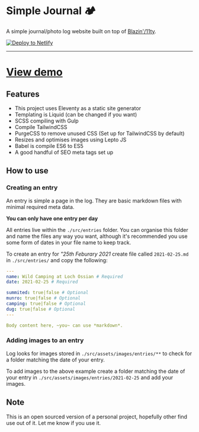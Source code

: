 # Simple Journal 🏕️

A simple journal/photo log website built on top of [Blazin'/11ty](https://github.com/chrisssycollins/blazin-eleventy-boilerplate). 

[![Deploy to Netlify](https://www.netlify.com/img/deploy/button.svg)](https://app.netlify.com/start/deploy?repository=https://github.com/chrisssycollins/simple-journal)

---

# [View demo](https://simplejournal.chriscollins.me)

## Features 

- This project uses Eleventy as a static site generator
- Templating is Liquid (can be changed if you want)
- SCSS compiling with Gulp 
- Compile TailwindCSS
- PurgeCSS to remove unused CSS (Set up for TailwindCSS by default)
- Resizes and optimises images using Lepto JS
- Babel is compile ES6 to ES5
- A good handful of SEO meta tags set up

## How to use 

### Creating an entry 

An entry is simple a page in the log. They are basic markdown files with minimal required meta data.

**You can only have one entry per day**

All entries live within the `./src/entries` folder. You can organise this folder and name the files any way you want, although it's recommended you use some form of dates in your file name to keep track. 


To create an entry for *"25th Feburary 2021* create file called `2021-02-25.md` in `./src/entries/` and copy the following:

```yml
---
name: Wild Camping at Loch Ossian # Required 
date: 2021-02-25 # Required

summited: true|false # Optional
munro: true|false # Optional
camping: true|false # Optional
dug: true|false # Optional
---

Body content here, ~you~ can use *markdown*.
```

### Adding images to an entry

Log looks for images stored in `./src/assets/images/entries/**` to check for a folder matching the date of your entry. 

To add images to the above example create a folder matching the date of your entry in `./src/assets/images/entries/2021-02-25` and add your images.

## Note

This is an open sourced version of a personal project, hopefully other find use out of it. Let me know if you use it. 
